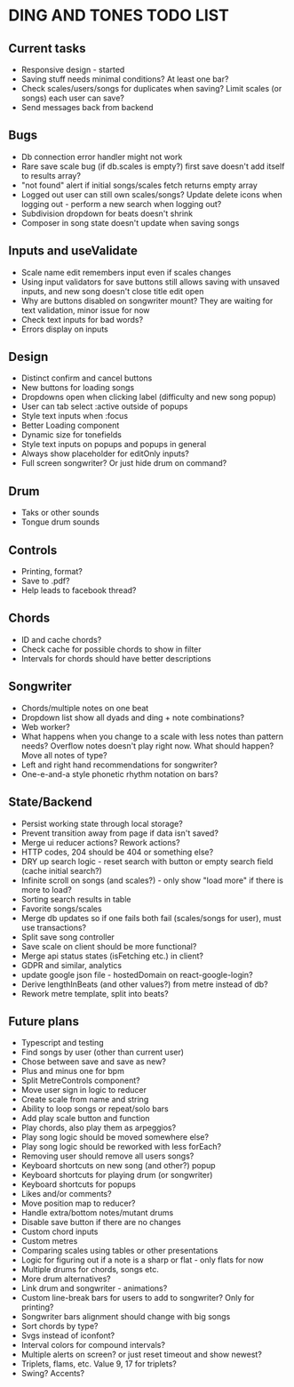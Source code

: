 # DING AND TONES TODO LIST

## Current tasks

* Responsive design - started
* Saving stuff needs minimal conditions? At least one bar?
* Check scales/users/songs for duplicates when saving? Limit scales (or songs) each user can save?
* Send messages back from backend

## Bugs

* Db connection error handler might not work
* Rare save scale bug (if db.scales is empty?) first save doesn't add itself to results array?
* "not found" alert if initial songs/scales fetch returns empty array
* Logged out user can still own scales/songs? Update delete icons when logging out - perform a new search when logging out?
* Subdivision dropdown for beats doesn't shrink
* Composer in song state doesn't update when saving songs

## Inputs and useValidate

* Scale name edit remembers input even if scales changes
* Using input validators for save buttons still allows saving with unsaved inputs, and new song doesn't close title edit open
* Why are buttons disabled on songwriter mount? They are waiting for text validation, minor issue for now
* Check text inputs for bad words?
* Errors display on inputs

## Design

* Distinct confirm and cancel buttons
* New buttons for loading songs
* Dropdowns open when clicking label (difficulty and new song popup)
* User can tab select :active outside of popups
* Style text inputs when :focus
* Better Loading component
* Dynamic size for tonefields
* Style text inputs on popups and popups in general
* Always show placeholder for editOnly inputs?
* Full screen songwriter? Or just hide drum on command?

## Drum

* Taks or other sounds
* Tongue drum sounds

## Controls

* Printing, format?
* Save to .pdf?
* Help leads to facebook thread?

## Chords

* ID and cache chords?
* Check cache for possible chords to show in filter
* Intervals for chords should have better descriptions

## Songwriter

* Chords/multiple notes on one beat
* Dropdown list show all dyads and ding + note combinations?
* Web worker?
* What happens when you change to a scale with less notes than pattern needs? Overflow notes doesn't play right now. What should happen? Move all notes of type?
* Left and right hand recommendations for songwriter?
* One-e-and-a style phonetic rhythm notation on bars?

## State/Backend

* Persist working state through local storage?
* Prevent transition away from page if data isn't saved?
* Merge ui reducer actions? Rework actions?
* HTTP codes, 204 should be 404 or something else?
* DRY up search logic - reset search with button or empty search field (cache initial search?)
* Infinite scroll on songs (and scales?) - only show "load more" if there is more to load?
* Sorting search results in table
* Favorite songs/scales
* Merge db updates so if one fails both fail (scales/songs for user), must use transactions?
* Split save song controller
* Save scale on client should be more functional?
* Merge api status states (isFetching etc.) in client?
* GDPR and similar, analytics
* update google json file - hostedDomain on react-google-login?
* Derive lengthInBeats (and other values?) from metre instead of db?
* Rework metre template, split into beats?

## Future plans

* Typescript and testing
* Find songs by user (other than current user)
* Chose between save and save as new?
* Plus and minus one for bpm
* Split MetreControls component?
* Move user sign in logic to reducer
* Create scale from name and string
* Ability to loop songs or repeat/solo bars
* Add play scale button and function
* Play chords, also play them as arpeggios?
* Play song logic should be moved somewhere else?
* Play song logic should be reworked with less forEach?
* Removing user should remove all users songs?
* Keyboard shortcuts on new song (and other?) popup
* Keyboard shortcuts for playing drum (or songwriter)
* Keyboard shortcuts for popups
* Likes and/or comments?
* Move position map to reducer?
* Handle extra/bottom notes/mutant drums
* Disable save button if there are no changes
* Custom chord inputs
* Custom metres
* Comparing scales using tables or other presentations
* Logic for figuring out if a note is a sharp or flat - only flats for now
* Multiple drums for chords, songs etc.
* More drum alternatives?
* Link drum and songwriter - animations?
* Custom line-break bars for users to add to songwriter? Only for printing?
* Songwriter bars alignment should change with big songs
* Sort chords by type?
* Svgs instead of iconfont?
* Interval colors for compound intervals?
* Multiple alerts on screen? or just reset timeout and show newest?
* Triplets, flams, etc. Value 9, 17 for triplets?
* Swing? Accents?
